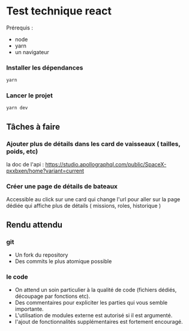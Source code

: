 # Test technique react

Prérequis :

- node
- yarn
- un navigateur

### Installer les dépendances

```sh
yarn
```

### Lancer le projet

```sh
yarn dev
```

## Tâches à faire

### Ajouter plus de détails dans les card de vaisseaux ( tailles, poids, etc)

la doc de l'api : https://studio.apollographql.com/public/SpaceX-pxxbxen/home?variant=current

### Créer une page de détails de bateaux

Accessible au click sur une card qui change l'url pour aller sur la page dédiée qui affiche plus de détails ( missions, roles, historique )

## Rendu attendu

### git

- Un fork du repository
- Des commits le plus atomique possible

### le code

- On attend un soin particulier à la qualité de code (fichiers dédiés, découpage par fonctions etc).
- Des commentaires pour expliciter les parties qui vous semble importante.
- L'utilisation de modules externe est autorisé si il est argumenté.
- l'ajout de fonctionnalités supplémentaires est fortement encouragé.
